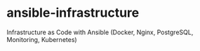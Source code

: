 # ansible-infrastructure
Infrastructure as Code with Ansible (Docker, Nginx, PostgreSQL, Monitoring, Kubernetes)
